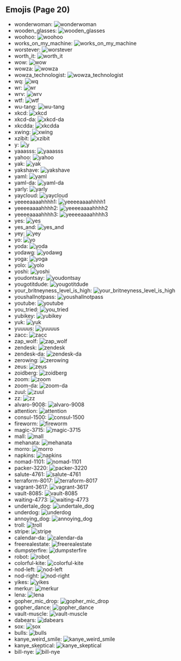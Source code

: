 
## Emojis (Page 20)

* wonderwoman: ![wonderwoman](/output/wonderwoman.png)
* wooden_glasses: ![wooden_glasses](/output/wooden_glasses.png)
* woohoo: ![woohoo](/output/woohoo.png)
* works_on_my_machine: ![works_on_my_machine](/output/works_on_my_machine.jpg)
* worstever: ![worstever](/output/worstever.jpg)
* worth_it: ![worth_it](/output/worth_it.png)
* wow: ![wow](/output/wow.gif)
* wowza: ![wowza](/output/wowza.png)
* wowza_technologist: ![wowza_technologist](/output/wowza_technologist.png)
* wq: ![wq](/output/wq.png)
* wr: ![wr](/output/wr.gif)
* wrv: ![wrv](/output/wrv.png)
* wtf: ![wtf](/output/wtf.png)
* wu-tang: ![wu-tang](/output/wu-tang.jpg)
* xkcd: ![xkcd](/output/xkcd.png)
* xkcd-da: ![xkcd-da](/output/xkcd-da)
* xkcdda: ![xkcdda](/output/xkcdda.png)
* xwing: ![xwing](/output/xwing.png)
* xzibit: ![xzibit](/output/xzibit.png)
* y: ![y](/output/y.gif)
* yaaasss: ![yaaasss](/output/yaaasss.png)
* yahoo: ![yahoo](/output/yahoo.jpg)
* yak: ![yak](/output/yak.jpg)
* yakshave: ![yakshave](/output/yakshave.png)
* yaml: ![yaml](/output/yaml.png)
* yaml-da: ![yaml-da](/output/yaml-da.png)
* yarly: ![yarly](/output/yarly.png)
* yaycloud: ![yaycloud](/output/yaycloud.png)
* yeeeeaaaahhhh1: ![yeeeeaaaahhhh1](/output/yeeeeaaaahhhh1.png)
* yeeeeaaaahhhh2: ![yeeeeaaaahhhh2](/output/yeeeeaaaahhhh2.png)
* yeeeeaaaahhhh3: ![yeeeeaaaahhhh3](/output/yeeeeaaaahhhh3.png)
* yes: ![yes](/output/yes.png)
* yes_and: ![yes_and](/output/yes_and.png)
* yey: ![yey](/output/yey.png)
* yo: ![yo](/output/yo.png)
* yoda: ![yoda](/output/yoda.gif)
* yodawg: ![yodawg](/output/yodawg.jpg)
* yoga: ![yoga](/output/yoga.gif)
* yolo: ![yolo](/output/yolo.png)
* yoshi: ![yoshi](/output/yoshi.gif)
* youdontsay: ![youdontsay](/output/youdontsay.png)
* yougotitdude: ![yougotitdude](/output/yougotitdude.gif)
* your_britneyness_level_is_high: ![your_britneyness_level_is_high](/output/your_britneyness_level_is_high.jpg)
* youshallnotpass: ![youshallnotpass](/output/youshallnotpass.jpg)
* youtube: ![youtube](/output/youtube.png)
* you_tried: ![you_tried](/output/you_tried.png)
* yubikey: ![yubikey](/output/yubikey.png)
* yuk: ![yuk](/output/yuk.jpg)
* yuuuus: ![yuuuus](/output/yuuuus.png)
* zacc: ![zacc](/output/zacc.gif)
* zap_wolf: ![zap_wolf](/output/zap_wolf.png)
* zendesk: ![zendesk](/output/zendesk.png)
* zendesk-da: ![zendesk-da](/output/zendesk-da.png)
* zerowing: ![zerowing](/output/zerowing.png)
* zeus: ![zeus](/output/zeus.jpg)
* zoidberg: ![zoidberg](/output/zoidberg.png)
* zoom: ![zoom](/output/zoom.png)
* zoom-da: ![zoom-da](/output/zoom-da.png)
* zuul: ![zuul](/output/zuul.png)
* zz: ![zz](/output/zz.png)
* alvaro-9008: ![alvaro-9008](/output/alvaro-9008.jpg)
* attention: ![attention](/output/attention.png)
* consul-1500: ![consul-1500](/output/consul-1500.png)
* fireworm: ![fireworm](/output/fireworm.jpg)
* magic-3715: ![magic-3715](/output/magic-3715.gif)
* mall: ![mall](/output/mall)
* mehanata: ![mehanata](/output/mehanata)
* morro: ![morro](/output/morro)
* napkins: ![napkins](/output/napkins.png)
* nomad-1101: ![nomad-1101](/output/nomad-1101.png)
* packer-3220: ![packer-3220](/output/packer-3220.png)
* salute-4761: ![salute-4761](/output/salute-4761.png)
* terraform-8017: ![terraform-8017](/output/terraform-8017.png)
* vagrant-3617: ![vagrant-3617](/output/vagrant-3617.png)
* vault-8085: ![vault-8085](/output/vault-8085.png)
* waiting-4773: ![waiting-4773](/output/waiting-4773.png)
* undertale_dog: ![undertale_dog](/output/undertale_dog.gif)
* underdog: ![underdog](/output/underdog)
* annoying_dog: ![annoying_dog](/output/annoying_dog)
* troll: ![troll](/output/troll.png)
* stripe: ![stripe](/output/stripe.png)
* calendar-da: ![calendar-da](/output/calendar-da.png)
* freerealestate: ![freerealestate](/output/freerealestate.jpg)
* dumpsterfire: ![dumpsterfire](/output/dumpsterfire.gif)
* robot: ![robot](/output/robot.png)
* colorful-kite: ![colorful-kite](/output/colorful-kite.png)
* nod-left: ![nod-left](/output/nod-left.gif)
* nod-right: ![nod-right](/output/nod-right)
* yikes: ![yikes](/output/yikes.gif)
* merkur: ![merkur](/output/merkur.png)
* lena: ![lena](/output/lena.jpg)
* gopher_mic_drop: ![gopher_mic_drop](/output/gopher_mic_drop.png)
* gopher_dance: ![gopher_dance](/output/gopher_dance.gif)
* vault-muscle: ![vault-muscle](/output/vault-muscle.png)
* dabears: ![dabears](/output/dabears.png)
* sox: ![sox](/output/sox.png)
* bulls: ![bulls](/output/bulls.png)
* kanye_weird_smile: ![kanye_weird_smile](/output/kanye_weird_smile.png)
* kanye_skeptical: ![kanye_skeptical](/output/kanye_skeptical.jpg)
* bill-nye: ![bill-nye](/output/bill-nye.png)
